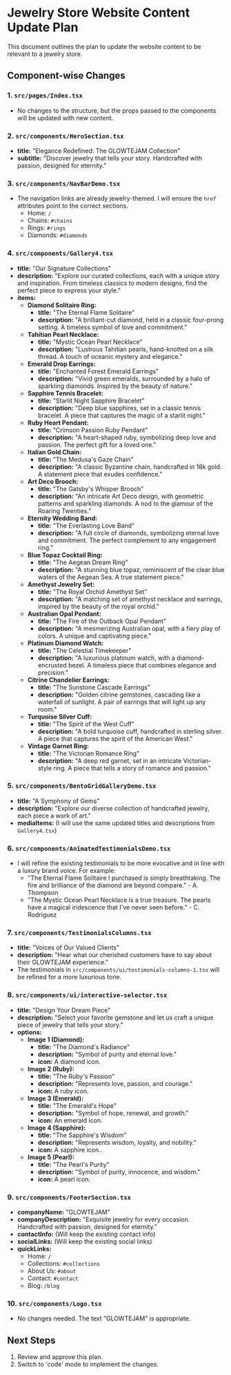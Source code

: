 # Jewelry Store Website Content Update Plan

This document outlines the plan to update the website content to be relevant to a jewelry store.

## Component-wise Changes

### 1. `src/pages/Index.tsx`

- No changes to the structure, but the props passed to the components will be updated with new content.

### 2. `src/components/HeroSection.tsx`

- **title:** "Elegance Redefined: The GLOWTEJAM Collection"
- **subtitle:** "Discover jewelry that tells your story. Handcrafted with passion, designed for eternity."

### 3. `src/components/NavBarDemo.tsx`

- The navigation links are already jewelry-themed. I will ensure the `href` attributes point to the correct sections.
  - Home: `/`
  - Chains: `#chains`
  - Rings: `#rings`
  - Diamonds: `#diamonds`

### 4. `src/components/Gallery4.tsx`

- **title:** "Our Signature Collections"
- **description:** "Explore our curated collections, each with a unique story and inspiration. From timeless classics to modern designs, find the perfect piece to express your style."
- **items:**
  - **Diamond Solitaire Ring:**
    - **title:** "The Eternal Flame Solitaire"
    - **description:** "A brilliant-cut diamond, held in a classic four-prong setting. A timeless symbol of love and commitment."
  - **Tahitian Pearl Necklace:**
    - **title:** "Mystic Ocean Pearl Necklace"
    - **description:** "Lustrous Tahitian pearls, hand-knotted on a silk thread. A touch of oceanic mystery and elegance."
  - **Emerald Drop Earrings:**
    - **title:** "Enchanted Forest Emerald Earrings"
    - **description:** "Vivid green emeralds, surrounded by a halo of sparkling diamonds. Inspired by the beauty of nature."
  - **Sapphire Tennis Bracelet:**
    - **title:** "Starlit Night Sapphire Bracelet"
    - **description:** "Deep blue sapphires, set in a classic tennis bracelet. A piece that captures the magic of a starlit night."
  - **Ruby Heart Pendant:**
    - **title:** "Crimson Passion Ruby Pendant"
    - **description:** "A heart-shaped ruby, symbolizing deep love and passion. The perfect gift for a loved one."
  - **Italian Gold Chain:**
    - **title:** "The Medusa's Gaze Chain"
    - **description:** "A classic Byzantine chain, handcrafted in 18k gold. A statement piece that exudes confidence."
  - **Art Deco Brooch:**
    - **title:** "The Gatsby's Whisper Brooch"
    - **description:** "An intricate Art Deco design, with geometric patterns and sparkling diamonds. A nod to the glamour of the Roaring Twenties."
  - **Eternity Wedding Band:**
    - **title:** "The Everlasting Love Band"
    - **description:** "A full circle of diamonds, symbolizing eternal love and commitment. The perfect complement to any engagement ring."
  - **Blue Topaz Cocktail Ring:**
    - **title:** "The Aegean Dream Ring"
    - **description:** "A stunning blue topaz, reminiscent of the clear blue waters of the Aegean Sea. A true statement piece."
  - **Amethyst Jewelry Set:**
    - **title:** "The Royal Orchid Amethyst Set"
    - **description:** "A matching set of amethyst necklace and earrings, inspired by the beauty of the royal orchid."
  - **Australian Opal Pendant:**
    - **title:** "The Fire of the Outback Opal Pendant"
    - **description:** "A mesmerizing Australian opal, with a fiery play of colors. A unique and captivating piece."
  - **Platinum Diamond Watch:**
    - **title:** "The Celestial Timekeeper"
    - **description:** "A luxurious platinum watch, with a diamond-encrusted bezel. A timeless piece that combines elegance and precision."
  - **Citrine Chandelier Earrings:**
    - **title:** "The Sunstone Cascade Earrings"
    - **description:** "Golden citrine gemstones, cascading like a waterfall of sunlight. A pair of earrings that will light up any room."
  - **Turquoise Silver Cuff:**
    - **title:** "The Spirit of the West Cuff"
    - **description:** "A bold turquoise cuff, handcrafted in sterling silver. A piece that captures the spirit of the American West."
  - **Vintage Garnet Ring:**
    - **title:** "The Victorian Romance Ring"
    - **description:** "A deep red garnet, set in an intricate Victorian-style ring. A piece that tells a story of romance and passion."

### 5. `src/components/BentoGridGalleryDemo.tsx`

- **title:** "A Symphony of Gems"
- **description:** "Explore our diverse collection of handcrafted jewelry, each piece a work of art."
- **mediaItems:** (I will use the same updated titles and descriptions from `Gallery4.tsx`)

### 6. `src/components/AnimatedTestimonialsDemo.tsx`

- I will refine the existing testimonials to be more evocative and in line with a luxury brand voice. For example:
  - "The Eternal Flame Solitaire I purchased is simply breathtaking. The fire and brilliance of the diamond are beyond compare." - A. Thompson
  - "The Mystic Ocean Pearl Necklace is a true treasure. The pearls have a magical iridescence that I've never seen before." - C. Rodriguez

### 7. `src/components/TestimonialsColumns.tsx`

- **title:** "Voices of Our Valued Clients"
- **description:** "Hear what our cherished customers have to say about their GLOWTEJAM experience."
- The testimonials in `src/components/ui/testimonials-columns-1.tsx` will be refined for a more luxurious tone.

### 8. `src/components/ui/interactive-selector.tsx`

- **title:** "Design Your Dream Piece"
- **description:** "Select your favorite gemstone and let us craft a unique piece of jewelry that tells your story."
- **options:**
  - **Image 1 (Diamond):**
    - **title:** "The Diamond's Radiance"
    - **description:** "Symbol of purity and eternal love."
    - **icon:** A diamond icon.
  - **Image 2 (Ruby):**
    - **title:** "The Ruby's Passion"
    - **description:** "Represents love, passion, and courage."
    - **icon:** A ruby icon.
  - **Image 3 (Emerald):**
    - **title:** "The Emerald's Hope"
    - **description:** "Symbol of hope, renewal, and growth."
    - **icon:** An emerald icon.
  - **Image 4 (Sapphire):**
    - **title:** "The Sapphire's Wisdom"
    - **description:** "Represents wisdom, loyalty, and nobility."
    - **icon:** A sapphire icon..
  - **Image 5 (Pearl):**
    - **title:** "The Pearl's Purity"
    - **description:** "Symbol of purity, innocence, and wisdom."
    - **icon:** A pearl icon.

### 9. `src/components/FooterSection.tsx`

- **companyName:** "GLOWTEJAM"
- **companyDescription:** "Exquisite jewelry for every occasion. Handcrafted with passion, designed for eternity."
- **contactInfo:** (Will keep the existing contact info)
- **socialLinks:** (Will keep the existing social links)
- **quickLinks:**
  - Home: `/`
  - Collections: `#collections`
  - About Us: `#about`
  - Contact: `#contact`
  - Blog: `/blog`

### 10. `src/components/Logo.tsx`

- No changes needed. The text "GLOWTEJAM" is appropriate.

## Next Steps

1.  Review and approve this plan.
2.  Switch to 'code' mode to implement the changes.